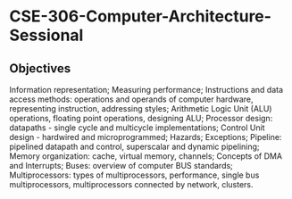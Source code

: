 # CSE-306-Computer-Architecture-Sessional
## Objectives
Information representation; Measuring performance; Instructions and data access methods: operations and operands of computer hardware, representing instruction, addressing styles; Arithmetic Logic Unit (ALU) operations, floating point operations, designing ALU; Processor design: datapaths - single cycle and multicycle implementations; Control Unit design - hardwired and microprogrammed; Hazards; Exceptions; Pipeline: pipelined datapath and control, superscalar and dynamic pipelining; Memory organization: cache, virtual memory, channels; Concepts of DMA and Interrupts; Buses: overview of computer BUS standards; Multiprocessors: types of multiprocessors, performance, single bus multiprocessors, multiprocessors connected by network, clusters.
